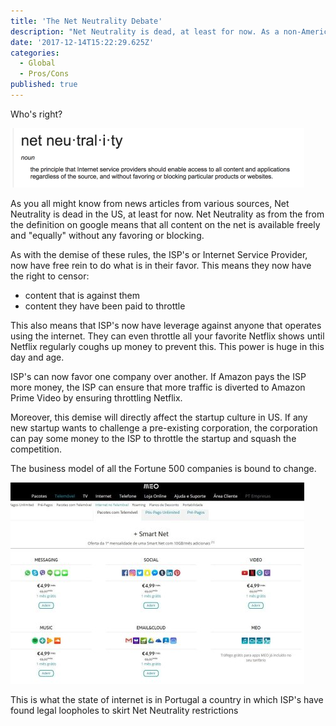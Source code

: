 ```yaml
---
title: 'The Net Neutrality Debate'
description: "Net Neutrality is dead, at least for now. As a non-American you might be like, oh this is in the United States, I don't even care. But this is huge, not before long ISP's in your country might start pushing for the same with devastating ripple effects. Read on to find how you can prevent this"
date: '2017-12-14T15:22:29.625Z'
categories:
  - Global
  - Pros/Cons
published: true
---
```



Who's right?

![definition](./images/define.png)

As you all might know from news articles from various sources, Net Neutrality is dead in the US, at least for now.
Net Neutrality as from the from the definition on google means that all content on the net is available freely and "equally" without any favoring or blocking.

As with the demise of these rules, the ISP's or Internet Service Provider, now have free rein to do what is in their favor.
This means they now have the right to censor:

- content that is against them
- content they have been paid to throttle

This also means that ISP's now have leverage against anyone that operates using the internet. They can even throttle all your favorite Netflix shows until Netflix regularly coughs up money to prevent this. This power is huge in this day and age.

ISP's can now favor one company over another. If Amazon pays the ISP more money, the ISP can ensure that more traffic is diverted to Amazon Prime Video by ensuring throttling Netflix.

Moreover, this demise will directly affect the startup culture in US. If any new startup wants to challenge a pre-existing corporation, the corporation can pay some money to the ISP to throttle the startup and squash the competition.

The business model of all the Fortune 500 companies is bound to change.

![](./images/portugal.jpg)

This is what the state of internet is in Portugal a country in which ISP's have found legal loopholes to skirt Net Neutrality restrictions
